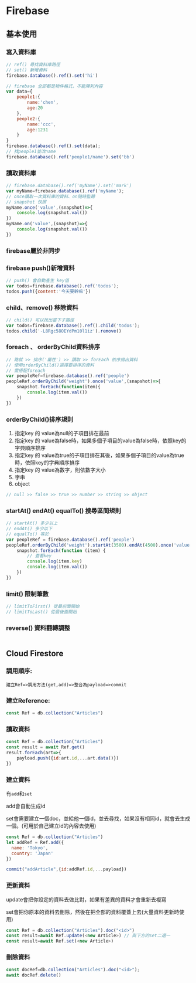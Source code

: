 # Firebase
## 基本使用
### 寫入資料庫
```javascript
// ref() 尋找資料庫路徑
// set() 新增資料
firebase.database().ref().set('hi')

// firebase 全部都是物件格式，不能陣列內容
var data={
	people1:{
		name:'chen',
		age:20
	},
	people2:{
		name:'ccc',
		age:1231
	}
}
firebase.database().ref().set(data);
// 找people1並改name
firebase.database().ref('people1/name').set('bb')
```
### 讀取資料庫
```javascript
// firebase.database().ref('myName').set('mark')
var myName=firebase.database().ref('myName');
// once讀取一次資料庫的資料、on隨時監聽
// snapshot 快照
myName.once('value',(snapshot)=>{
    console.log(snapshot.val())
})
myName.on('value',(snapshot)=>{
    console.log(snapshot.val())
})
```
### firebase屬於非同步
### firebase push()新增資料
```javascript
// push() 會自動產生 key值
var todos=firebase.database().ref('todos');
todos.push({content:'今天要幹嘛'})
```
### child、remove() 移除資料
```javascript
// child() 可以找出當下子路徑
var todos=firebase.database().ref().child('todos');
todos.child('-L8Rgc58OEYdPm10l1iz').remove()
```
### foreach 、 orderByChild資料排序
```javascript
// 路就 >> 排序('屬性') >> 讀取 >> forEach 依序撈出資料
// 使用orderByChild()選擇要排序的資料
// 需搭配foreach
var peopleRef=firebase.database().ref('people')
peopleRef.orderByChild('weight').once('value',(snapshot)=>{
	snapshot.forEach(function(item){
		console.log(item.val())
	})
})
```
### orderByChild()排序規則
1. 指定key 的 value為null的子項目排在最前
1. 指定key 的 value為false時，如果多個子項目的value為false時，依照key的字典順序排序
1. 指定key 的 value為true的子項目排在其後，如果多個子項目的value為true時，依照key的字典順序排序
1. 指定key 的 value為數字，則依數字大小
1. 字串
1. object
```javascript
// null >> false >> true >> number >> string >> object
```
### startAt() endAt() equalTo() 搜尋區間規則
```javascript
// startAt() 多少以上
// endAt() 多少以下
// equalTo() 等於
var peopleRef = firebase.database().ref('people')
peopleRef.orderByChild('weight').startAt(3500).endAt(4500).once('value', (snapshot) => {
	snapshot.forEach(function (item) {
		// 查看key
		console.log(item.key)
		console.log(item.val())
	})
})
```
### limit() 限制筆數
```javascript
// limitToFirst() 從最前面開始
// limitToLast() 從最後面開始
```
### reverse() 資料翻轉調整
```javascript

```

## Cloud Firestore

### 調用順序:

```
建立Ref=>調用方法(get,add)=>整合為payload=>commit
```

### 建立Reference:

```js
const Ref = db.collection("Articles")
```

### 讀取資料

```js
const Ref = db.collection("Articles")
const result = await Ref.get()
result.forEach(art=>{
    payload.push({id:art.id,...art.data()})
})
```

### 建立資料

有`add`和`set`

add會自動生成id

set會需要建立一個doc，並給他一個id，並去尋找，如果沒有相同id，就會去生成一個。(可用於自己建立id的內容去使用)

```js
const Ref = db.collection("Articles")
let addRef = Ref.add({
  name: 'Tokyo',
  country: 'Japan'
})

commit("addArticle",{id:addRef.id,...payload})
```

### 更新資料

update會把你設定的資料去做比對，如果有差異的資料才會重新去複寫

set會把你原本的資料去刪除，然後在把全部的資料覆蓋上去(大量資料更新時使用)

```js
const Ref = db.collection("Articles").doc("<id>")
const result=await Ref.update(<new Article>) // 與下方的set二選一
const result=await Ref.set(<new Article>)
```

### 刪除資料

```js
const docRef=db.collection("Articles").doc("<id>");
await docRef.delete()
```

